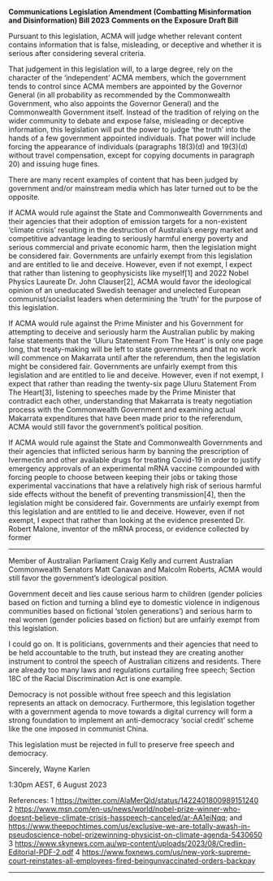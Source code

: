 **Communications Legislation Amendment (Combatting Misinformation and Disinformation) Bill 2023**
**Comments on the Exposure Draft Bill**

Pursuant to this legislation, ACMA will judge whether relevant content contains information that is false,
misleading, or deceptive and whether it is serious after considering several criteria.

That judgement in this legislation will, to a large degree, rely on the character of the ‘independent’
ACMA members, which the government tends to control since ACMA members are appointed by the
Governor General (in all probability as recommended by the Commonwealth Government, who also
appoints the Governor General) and the Commonwealth Government itself. Instead of the tradition of
relying on the wider community to debate and expose false, misleading or deceptive information, this
legislation will put the power to judge ‘the truth’ into the hands of a few government appointed
individuals. That power will include forcing the appearance of individuals (paragraphs 18(3)(d) and
19(3)(d) without travel compensation, except for copying documents in paragraph 20) and issuing huge
fines.

There are many recent examples of content that has been judged by government and/or mainstream
media which has later turned out to be the opposite.

If ACMA would rule against the State and Commonwealth Governments and their agencies that their
adoption of emission targets for a non-existent ‘climate crisis’ resulting in the destruction of Australia’s
energy market and competitive advantage leading to seriously harmful energy poverty and serious
commercial and private economic harm, then the legislation might be considered fair. Governments are
unfairly exempt from this legislation and are entitled to lie and deceive. However, even if not exempt, I
expect that rather than listening to geophysicists like myself[1] and 2022 Nobel Physics Laureate Dr. John
Clauser[2], ACMA would favor the ideological opinion of an uneducated Swedish teenager and unelected
European communist/socialist leaders when determining the ‘truth’ for the purpose of this legislation.

If ACMA would rule against the Prime Minister and his Government for attempting to deceive and
seriously harm the Australian public by making false statements that the ‘Uluru Statement From The
Heart’ is only one page long, that treaty-making will be left to state governments and that no work will
commence on Makarrata until after the referendum, then the legislation might be considered fair.
Governments are unfairly exempt from this legislation and are entitled to lie and deceive. However,
even if not exempt, I expect that rather than reading the twenty-six page Uluru Statement From The
Heart[3], listening to speeches made by the Prime Minister that contradict each other, understanding that
Makarrata is treaty negotiation process with the Commonwealth Government and examining actual
Makarrata expenditures that have been made prior to the referendum, ACMA would still favor the
government’s political position.

If ACMA would rule against the State and Commonwealth Governments and their agencies that inflicted
serious harm by banning the prescription of Ivermectin and other available drugs for treating Covid-19 in
order to justify emergency approvals of an experimental mRNA vaccine compounded with forcing
people to choose between keeping their jobs or taking those experimental vaccinations that have a
relatively high risk of serious harmful side effects without the benefit of preventing transmission[4], then
the legislation might be considered fair. Governments are unfairly exempt from this legislation and are
entitled to lie and deceive. However, even if not exempt, I expect that rather than looking at the
evidence presented Dr. Robert Malone, inventor of the mRNA process, or evidence collected by former


-----

Member of Australian Parliament Craig Kelly and current Australian Commonwealth Senators Matt
Canavan and Malcolm Roberts, ACMA would still favor the government’s ideological position.

Government deceit and lies cause serious harm to children (gender policies based on fiction and turning
a blind eye to domestic violence in indigenous communities based on fictional ‘stolen generations’) and
serious harm to real women (gender policies based on fiction) but are unfairly exempt from this
legislation.

I could go on. It is politicians, governments and their agencies that need to be held accountable to the
truth, but instead they are creating another instrument to control the speech of Australian citizens and
residents. There are already too many laws and regulations curtailing free speech; Section 18C of the
Racial Discrimination Act is one example.

Democracy is not possible without free speech and this legislation represents an attack on democracy.
Furthermore, this legislation together with a government agenda to move towards a digital currency will
form a strong foundation to implement an anti-democracy ‘social credit’ scheme like the one imposed in
communist China.

This legislation must be rejected in full to preserve free speech and democracy.

Sincerely,
Wayne Karlen

1:30pm AEST, 6 August 2023

References:
1 https://twitter.com/AlaMerQld/status/1422401800989151240
2 https://www.msn.com/en-us/news/world/nobel-prize-winner-who-doesnt-believe-climate-crisis-hasspeech-canceled/ar-AA1eiNqq; and
https://www.theepochtimes.com/us/exclusive-we-are-totally-awash-in-pseudoscience-nobel-prizewinning-physicist-on-climate-agenda-5430650
3 https://www.skynews.com.au/wp-content/uploads/2023/08/Credlin-Editorial-PDF-2.pdf
4 https://www.foxnews.com/us/new-york-supreme-court-reinstates-all-employees-fired-beingunvaccinated-orders-backpay


-----

